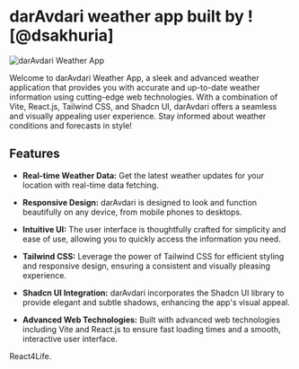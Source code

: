 # darAvdari weather app built by ![@dsakhuria]

![darAvdari Weather App](app-screenshot.png)

Welcome to darAvdari Weather App, a sleek and advanced weather application that provides you with accurate and up-to-date weather information using cutting-edge web technologies. With a combination of Vite, React.js, Tailwind CSS, and Shadcn UI, darAvdari offers a seamless and visually appealing user experience. Stay informed about weather conditions and forecasts in style!

## Features

- **Real-time Weather Data:** Get the latest weather updates for your location with real-time data fetching.

- **Responsive Design:** darAvdari is designed to look and function beautifully on any device, from mobile phones to desktops.

- **Intuitive UI:** The user interface is thoughtfully crafted for simplicity and ease of use, allowing you to quickly access the information you need.

- **Tailwind CSS:** Leverage the power of Tailwind CSS for efficient styling and responsive design, ensuring a consistent and visually pleasing experience.

- **Shadcn UI Integration:** darAvdari incorporates the Shadcn UI library to provide elegant and subtle shadows, enhancing the app's visual appeal.

- **Advanced Web Technologies:** Built with advanced web technologies including Vite and React.js to ensure fast loading times and a smooth, interactive user interface.

React4Life.
